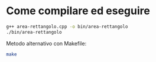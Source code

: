 # Come compilare ed eseguire
```bash
g++ area-rettangolo.cpp -o bin/area-rettangolo
./bin/area-rettangolo
```

Metodo alternativo con Makefile:
```bash
make
```